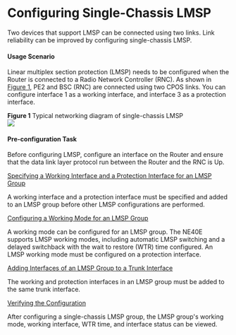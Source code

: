 Configuring Single-Chassis LMSP
===============================

Two devices that support LMSP can be connected using two links. Link reliability can be improved by configuring single-chassis LMSP.

#### Usage Scenario

Linear multiplex section protection (LMSP) needs to be configured when the Router is connected to a Radio Network Controller (RNC). As shown in [Figure 1](#EN-US_CONCEPT_0172364382__fig_dc_ne_lmsp_cfg_000501), PE2 and BSC (RNC) are connected using two CPOS links. You can configure interface 1 as a working interface, and interface 3 as a protection interface.

**Figure 1** Typical networking diagram of single-chassis LMSP  
![](images/fig_dc_ne_lmsp_cfg_002001.png)

#### Pre-configuration Task

Before configuring LMSP, configure an interface on the Router and ensure that the data link layer protocol run between the Router and the RNC is Up.


[Specifying a Working Interface and a Protection Interface for an LMSP Group](../../../../software/nev8r10_vrpv8r16/user/ne/dc_ne_lmsp_cfg_0006.html)

A working interface and a protection interface must be specified and added to an LMSP group before other LMSP configurations are performed.

[Configuring a Working Mode for an LMSP Group](../../../../software/nev8r10_vrpv8r16/user/ne/dc_ne_lmsp_cfg_0007.html)

A working mode can be configured for an LMSP group. The NE40E supports LMSP working modes, including automatic LMSP switching and a delayed switchback with the wait to restore (WTR) time configured. An LMSP working mode must be configured on a protection interface.

[Adding Interfaces of an LMSP Group to a Trunk Interface](../../../../software/nev8r10_vrpv8r16/user/ne/dc_ne_lmsp_cfg_0008.html)

The working and protection interfaces in an LMSP group must be added to the same trunk interface.

[Verifying the Configuration](../../../../software/nev8r10_vrpv8r16/user/ne/dc_ne_lmsp_cfg_0009.html)

After configuring a single-chassis LMSP group, the LMSP group's working mode, working interface, WTR time, and interface status can be viewed.